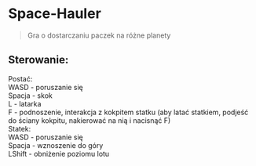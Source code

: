 # Space-Hauler
> Gra o dostarczaniu paczek na różne planety

## Sterowanie: 
Postać:  
WASD - poruszanie się  
Spacja - skok  
L - latarka  
F - podnoszenie, interakcja z kokpitem statku (aby latać statkiem, podjeść do ściany kokpitu, nakierować na nią i nacisnąć F)  
Statek:  
WASD - poruszanie się  
Spacja - wznoszenie do góry  
LShift - obniżenie poziomu lotu  
